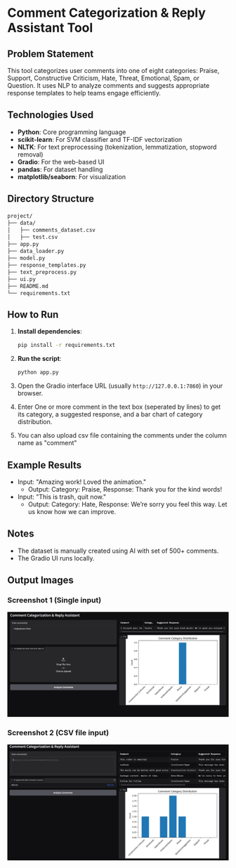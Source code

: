 # Comment Categorization & Reply Assistant Tool

## Problem Statement

This tool categorizes user comments  into one of eight categories: Praise, Support, Constructive Criticism, Hate, Threat, Emotional, Spam, or Question. It uses NLP to analyze comments and suggests appropriate response templates to help teams engage efficiently.

## Technologies Used

- **Python**: Core programming language
- **scikit-learn**: For SVM classifier and TF-IDF vectorization
- **NLTK**: For text preprocessing (tokenization, lemmatization, stopword removal)
- **Gradio**: For the web-based UI
- **pandas**: For dataset handling
- **matplotlib/seaborn**: For visualization

## Directory Structure

```
project/
├── data/                            
│   ├── comments_dataset.csv                      
│   ├── test.csv
├── app.py                   
├── data_loader.py           
├── model.py                 
├── response_templates.py      
├── text_preprocess.py
├── ui.py
├── README.md            
└── requirements.txt      
```

## How to Run

1. **Install dependencies**:

   ```bash
   pip install -r requirements.txt
   ```

2. **Run the script**:

   ```bash
   python app.py
   ```

4. Open the Gradio interface URL (usually `http://127.0.0.1:7860`) in your browser.

5. Enter One or more comment in the text box (seperated by lines) to get its category, a suggested response, and a bar chart of category distribution.

6. You can also upload csv file containing the comments under the column name as "comment"

## Example Results

- Input: "Amazing work! Loved the animation."
  - Output: Category: Praise, Response: Thank you for the kind words!
- Input: "This is trash, quit now."
  - Output: Category: Hate, Response: We’re sorry you feel this way. Let us know how we can improve.

## Notes

- The dataset is manually created using AI with set of 500+ comments.
- The Gradio UI runs locally.

## Output Images

### Screenshot 1 (Single input)
![Screenshot 1](https://github.com/mdsadanfuzail/Comment-Categorization-and-Reply-Assistant-Tool/blob/main/output_images/Screenshot%201.png)

### Screenshot 2 (CSV file input)
![Screenshot 2](https://github.com/mdsadanfuzail/Comment-Categorization-and-Reply-Assistant-Tool/blob/main/output_images/Screenshot%202.png)